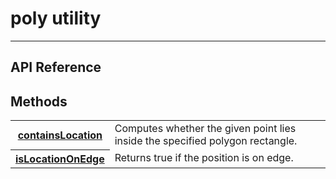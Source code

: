 # poly utility

------------
## API Reference

## Methods

<table>
    <tr>
        <th><a href="./containsLocation/README.md">containsLocation</a></th>
        <td>Computes whether the given point lies inside the specified polygon rectangle.</td>
    </tr>
    <tr>
        <th><a href="./isLocationOnEdge/README.md">isLocationOnEdge</a></th>
        <td>Returns true if the position is on edge.</td>
    </tr>
</table>
